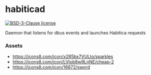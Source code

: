 # habiticad

[![BSD-3-Clause license](https://img.shields.io/badge/license-BSD--3--Clause-blue.svg)](LICENSE)

Daemon that listens for dbus events and launches Habitica requests

### Assets

- https://icons8.com/icon/x2R5bx7VULto/sparkles
- https://icons8.com/icon/LVIob8w9LnNE/cheap-2
- https://icons8.com/icon/16672/sword
